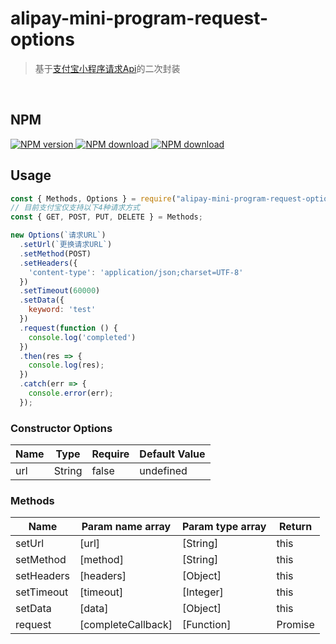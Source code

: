 # alipay-mini-program-request-options
> 基于[支付宝小程序请求Api](https://docs.alipay.com/mini/api/owycmh)的二次封装
<br>

## NPM
[
![NPM version](https://img.shields.io/npm/v/alipay-mini-program-request-options.svg)
![NPM download](https://img.shields.io/npm/dm/alipay-mini-program-request-options.svg)
![NPM download](https://img.shields.io/npm/dw/alipay-mini-program-request-options.svg)
](https://www.npmjs.com/package/alipay-mini-program-request-options)

## Usage
```js
const { Methods, Options } = require("alipay-mini-program-request-options");
// 目前支付宝仅支持以下4种请求方式
const { GET, POST, PUT, DELETE } = Methods;

new Options(`请求URL`)
  .setUrl(`更换请求URL`)
  .setMethod(POST)
  .setHeaders({
    'content-type': 'application/json;charset=UTF-8'
  })
  .setTimeout(60000)
  .setData({
    keyword: 'test'
  })
  .request(function () {
    console.log('completed')
  })
  .then(res => {
    console.log(res);
  })
  .catch(err => {
    console.error(err);
  });
```

### Constructor Options
|Name|Type|Require|Default Value|
| ------ | ------ | ------ | --- |
| url | String | false | undefined |

### Methods
|Name|Param name array|Param type array|Return|
| ------ | ------ | ------ | --- |
| setUrl | [url] | [String] | this |
| setMethod | [method] | [String] | this |
| setHeaders | [headers] | [Object] | this |
| setTimeout | [timeout] | [Integer] | this |
| setData | [data] | [Object] | this |
| request | [completeCallback] | [Function] | Promise |

